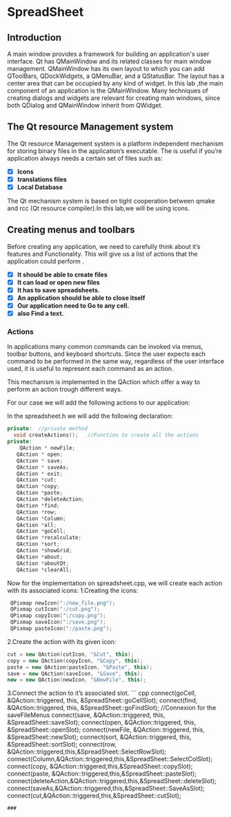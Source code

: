 # SpreadSheet
## Introduction
A main window provides a framework for building an application's user interface. Qt has QMainWindow and its related classes for main window management. QMainWindow has its own layout to which you can add QToolBars, QDockWidgets, a QMenuBar, and a QStatusBar. The layout has a center area that can be occupied by any kind of widget.
In this lab ,the main component of an application is the QMainWindow. Many techniques of creating dialogs and widgets are relevant for creating main windows, since both QDialog and QMainWindow inherit from QWidget.
## The Qt resource Management system 
The Qt resource Management system is a platform independent mechanism for storing binary files in the application’s executable. The is useful if you’re application always needs a certain set of files such as:

* [x] **Icons**
* [x] **translations files**
* [x] **Local Database**

The Qt mechanism system is based on tight cooperation between qmake and rcc (Qt resource compiler).In this lab,we will be using icons.

## Creating menus and toolbars
Before creating any application, we need to carefully think about it’s features and Functionality. This will give us a list of actions that the application could perform .
* [x] **It should be able to create files**
* [x] **It can load or open new files**
* [x] **It has to save spreadsheets.**
* [x] **An application should be able to close itself**
* [x] **Our application need to Go to any cell.**
* [x] **also Find a text.**

### Actions
In applications many common commands can be invoked via menus, toolbar buttons, and keyboard shortcuts. Since the user expects each command to be performed in the same way, regardless of the user interface used, it is useful to represent each command as an action.

This mechanism is implemented in the QAction which offer a way to perform an action trough different ways.

For our case we will add the following actions to our application:

In the spreadsheet.h we will add the following declaration:
 ``` cpp
private:  //private method
   void createActions();   //Function to create all the actions
private:
     QAction * newFile;
    QAction * open;
    QAction * save;
    QAction * saveAs;
    QAction * exit;
    QAction *cut;
    QAction *copy;
    QAction *paste;
    QAction *deleteAction;
    QAction *find;
    QAction *row;
    QAction *Column;
    QAction *all;
    QAction *goCell;
    QAction *recalculate;
    QAction *sort;
    QAction *showGrid;
    QAction *about;
    QAction *aboutQt;
    QAction *clearAll;
```
Now for the implementation on spreadsheet.cpp, we will create each action with its associated icons:
1.Creating the icons:
``` cpp
 QPixmap newIcon(":/new_file.png");
 QPixmap cutIcon(":/cut.png");
 QPixmap copyIcon(":/copy.png");
 QPixmap saveIcon(":/save.png");
 QPixmap pasteIcon(":/paste.png");
```
2.Create the action with its given icon:

``` cpp
cut = new QAction(cutIcon, "&Cut", this);
copy = new QAction(copyIcon, "&Copy", this);
paste = new QAction(pasteIcon, "&Paste", this);
save = new QAction(saveIcon, "&Save", this);
new = new QAction(newIcon, "&NewFile", this);
```
3.Connect the action to it’s associated slot.
    ``` cpp
    connect(goCell, &QAction::triggered, this, &SpreadSheet::goCellSlot);
   connect(find, &QAction::triggered, this, &SpreadSheet::goFindSlot);
   //Connexion for the saveFileMenus
   connect(save, &QAction::triggered, this, &SpreadSheet::saveSlot);
   connect(open, &QAction::triggered, this, &SpreadSheet::openSlot);
   connect(newFile, &QAction::triggered, this, &SpreadSheet::newSlot);
   connect(sort, &QAction::triggered, this, &SpreadSheet::sortSlot);
   connect(row, &QAction::triggered,this,&SpreadSheet::SelectRowSlot);
   connect(Column,&QAction::triggered,this,&SpreadSheet::SelectColSlot);
  connect(copy, &QAction::triggered,this,&SpreadSheet::copySlot);
  connect(paste, &QAction::triggered,this,&SpreadSheet::pasteSlot);
  connect(deleteAction,&QAction::triggered,this,&SpreadSheet::deleteSlot);
  connect(saveAs,&QAction::triggered,this,&SpreadSheet::SaveAsSlot);
  connect(cut,&QAction::triggered,this,&SpreadSheet::cutSlot);
```
###
